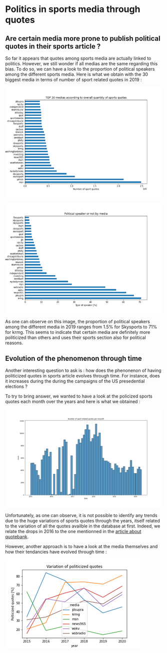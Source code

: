 # Politics in sports media through quotes

## Are certain media more prone to publish political quotes in their sports article ?

So far it appears that quotes among sports media are actually linked to politics. However, we still wonder if all medias are the same regarding this bias. To do so, we can have a look to the proportion of political speakers among the different sports media. Here is what we obtain with the 30 biggest media in terms of number of sport related quotes in 2019 :     

![](ranking.png 'Political speaker according to TOP 30 medias')

![](Political_speakers_by_media.png 'Political speaker according to TOP 30 medias')

As one can observe on this image, the proportion of political speakers among the different media in 2019 ranges from 1.5% for Skysports to 71% for krmg. This seems to indicate that certain media are definitely more politicized than others and uses their sports section also for political reasons.

## Evolution of the phenomenon through time

Another interesting question to ask is : how does the phenonenon of having politicized quotes in sports article evolves through time. For instance, does it increases during the during the campaigns of the US presedential elections ? 

To try to bring answer, we wanted to have a look at the policized sports quotes each month over the years and here is what we obtained : 

![](mounth_frequency.png 'Mounth frequency of sport related quotes')

Unfortunately, as one can observe, it is not possible to identify any trends due to the huge variations of sports quotes through the years, itself related to the variation of all the quotes availble in the database at first. Indeed, we relate the drops in 2016 to the one mentionned in the [article about quotebank](https://dlab.epfl.ch/people/west/pub/Vaucher-Spitz-Catasta-West_WSDM-21.pdf).

However, another approach is to have a look at the media themselves and how their tendancies have evolved through time : 

![](variation.png 'Variation trhough the years')
 
